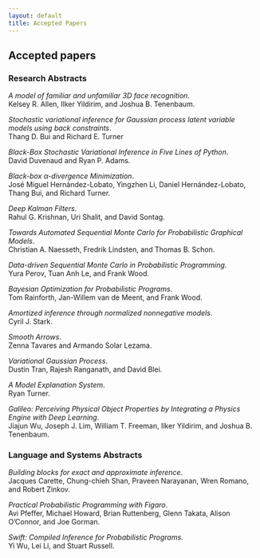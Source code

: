 ```yaml
---
layout: default
title: Accepted Papers
---
```


## Accepted papers

### Research Abstracts

*A model of familiar and unfamiliar 3D face recognition*.  
Kelsey R. Allen, Ilker Yildirim, and Joshua B. Tenenbaum.

*Stochastic variational inference for Gaussian process latent
variable models using back constraints*.  
Thang D. Bui and Richard E. Turner

*Black-Box Stochastic Variational Inference in Five Lines of Python*.  
David Duvenaud and Ryan P. Adams.

*Black-box α-divergence Minimization*.   
José Miguel Hernández-Lobato, Yingzhen Li, Daniel Hernández-Lobato, Thang Bui, and Richard Turner.

*Deep Kalman Filters*.  
Rahul G. Krishnan, Uri Shalit, and David Sontag.

*Towards Automated Sequential Monte Carlo for Probabilistic Graphical Models*.  
Christian A. Naesseth, Fredrik Lindsten, and Thomas B. Schon.

*Data-driven Sequential Monte Carlo in Probabilistic Programming*.  
Yura Perov, Tuan Anh Le, and Frank Wood.

*Bayesian Optimization for Probabilistic Programs*.  
Tom Rainforth, Jan-Willem van de Meent, and Frank Wood.
 
*Amortized inference through normalized nonnegative models*.  
Cyril J. Stark.

*Smooth Arrows*.  
Zenna Tavares and Armando Solar Lezama.

*Variational Gaussian Process*.  
Dustin Tran, Rajesh Ranganath, and David Blei.

*A Model Explanation System*.  
Ryan Turner.

*Galileo: Perceiving Physical Object Properties
by Integrating a Physics Engine with Deep Learning*.  
Jiajun Wu, Joseph J. Lim, William T. Freeman, Ilker Yildirim, and Joshua B. Tenenbaum.


### Language and Systems Abstracts

*Building blocks for exact and approximate inference*.  
Jacques Carette, Chung-chieh Shan, Praveen Narayanan, Wren Romano, and Robert Zinkov.

*Practical Probabilistic Programming with Figaro*.  
Avi Pfeffer, Michael Howard, Brian Ruttenberg, Glenn Takata, Alison O’Connor, and Joe Gorman.

*Swift: Compiled Inference for Probabilistic Programs*.  
Yi Wu, Lei Li, and Stuart Russell.


